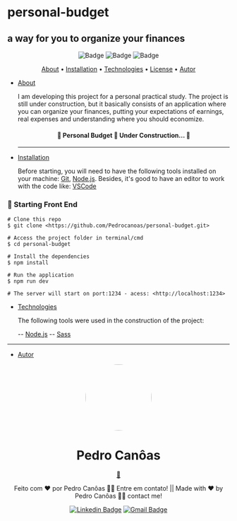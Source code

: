 # personal-budget
## a way for you to organize your finances

 <div align="center">
 
![Badge](https://img.shields.io/badge/license-MIT-blue?style=for-the-badge) ![Badge](https://img.shields.io/badge/node-v16.15-blue?style=for-the-badge) ![Badge](https://img.shields.io/badge/develop%20progress-05%25-green?style=for-the-badge)
</div>

<p align="center">  <a href="#About">About</a> • <a href="#Installation">Installation</a> • <a href="#Technologies">Technologies</a> • <a href="#License-a">License</a> • <a href="#Autor">Autor</a>  </p>

- [About](#About)

    I am developing this project for a personal practical study. The project is still under construction, but it basically consists of an application where you can organize your finances, putting your expectations of earnings, real expenses and understanding where you should economize.

  <h4 align="center"> 🚧 Personal Budget 🚀 Under Construction... 🚧 </h4>
  <hr>

- [Installation](#Installation)

  Before starting, you will need to have the following tools installed on your machine: [Git](https://git-scm.com), [Node.js](https://nodejs.org/en/). Besides, it's good to have an editor to work with the code like: [VSCode](https://code.visualstudio.com/)

### 🎲 Starting Front End

```
# Clone this repo
$ git clone <https://github.com/Pedrocanoas/personal-budget.git>

# Access the project folder in terminal/cmd
$ cd personal-budget

# Install the dependencies
$ npm install

# Run the application
$ npm run dev

# The server will start on port:1234 - acess: <http://localhost:1234>
```

- [Technologies](#Technologies)

  The following tools were used in the construction of the project:

  -- [Node.js](https://nodejs.org/en/)
  -- [Sass](https://sass-lang.com)

<hr>

- [Autor](#Autor)
<div align="center">
<img style="border-radius: 50%;" src="https://avatars.githubusercontent.com/u/51349076?v=4" width="150rem;" alt=""/>
<a><h1>Pedro Canôas</h1> <a href="https://github.com/Pedrocanoas" title="Github">🚀</a></a>

Feito com ❤️ por Pedro Canôas 👋🏽 Entre em contato! || Made with ❤️ by Pedro Canôas 👋🏽 contact me!

[![Linkedin Badge](https://img.shields.io/badge/-Pedro_Canoas-blue?style=for-the-badge&logo=Linkedin&logoColor=white&link=https://www.linkedin.com/in/pedrohc/)](https://www.linkedin.com/in/pedrohc/) [![Gmail Badge](https://img.shields.io/badge/-pedro28canoas@gmail.com-c14438?style=for-the-badge&logo=Gmail&logoColor=white&link=mailto:pedro28canoas@gmail.com)](mailto:pedro28canoas@gmail.com)

 </div>
